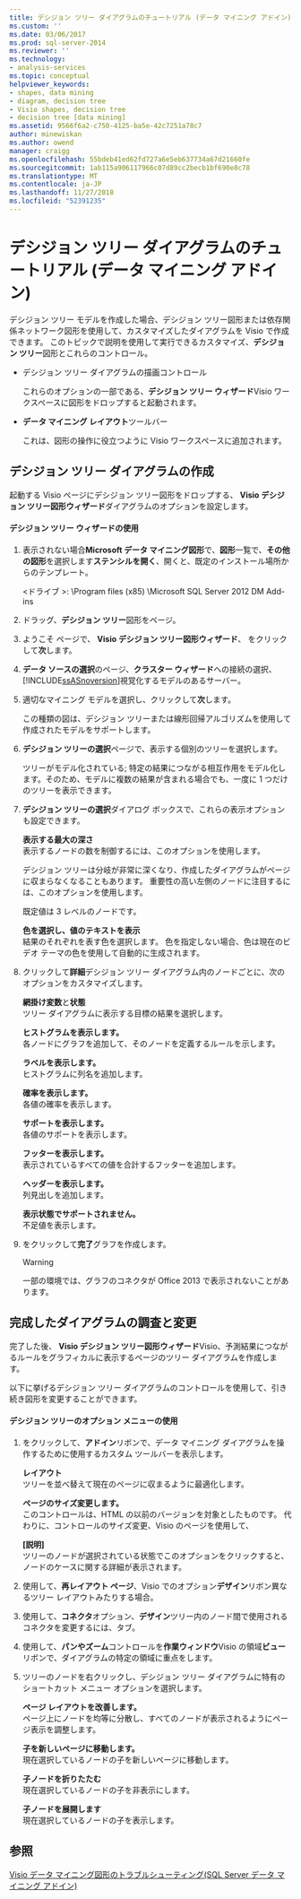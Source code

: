 ```yaml
---
title: デシジョン ツリー ダイアグラムのチュートリアル (データ マイニング アドイン) |Microsoft Docs
ms.custom: ''
ms.date: 03/06/2017
ms.prod: sql-server-2014
ms.reviewer: ''
ms.technology:
- analysis-services
ms.topic: conceptual
helpviewer_keywords:
- shapes, data mining
- diagram, decision tree
- Visio shapes, decision tree
- decision tree [data mining]
ms.assetid: 9566f6a2-c750-4125-ba5e-42c7251a78c7
author: minewiskan
ms.author: owend
manager: craigg
ms.openlocfilehash: 55bdeb41ed62fd727a6e5eb637734a67d21660fe
ms.sourcegitcommit: 1ab115a906117966c07d89cc2becb1bf690e8c78
ms.translationtype: MT
ms.contentlocale: ja-JP
ms.lasthandoff: 11/27/2018
ms.locfileid: "52391235"
---
```

# <a name="decision-tree-diagram-walkthrough--data-mining-add-ins"></a>デシジョン ツリー ダイアグラムのチュートリアル (データ マイニング アドイン)
  デシジョン ツリー モデルを作成した場合、デシジョン ツリー図形または依存関係ネットワーク図形を使用して、カスタマイズしたダイアグラムを Visio で作成できます。 このトピックで説明を使用して実行できるカスタマイズ、**デシジョン ツリー**図形とこれらのコントロール。  
  
-   デシジョン ツリー ダイアグラムの描画コントロール  
  
     これらのオプションの一部である、**デシジョン ツリー ウィザード**Visio ワークスペースに図形をドロップすると起動されます。  
  
-   **データ マイニング レイアウト**ツールバー  
  
     これは、図形の操作に役立つように Visio ワークスペースに追加されます。  
  
## <a name="build-a-decision-tree-diagram"></a>デシジョン ツリー ダイアグラムの作成  
 起動する Visio ページにデシジョン ツリー図形をドロップする、 **Visio デシジョン ツリー図形ウィザード**ダイアグラムのオプションを設定します。  
  
#### <a name="use-the-decision-tree-wizard"></a>デシジョン ツリー ウィザードの使用  
  
1.  表示されない場合**Microsoft データ マイニング図形**で、**図形**一覧で、**その他の図形**を選択します**ステンシルを開く**、開くと、既定のインストール場所からのテンプレート。  
  
     \<ドライブ >: \Program files (x85) \Microsoft SQL Server 2012 DM Add-ins  
  
2.  ドラッグ、**デシジョン ツリー**図形をページ。  
  
3.  ようこそ ページで、 **Visio デシジョン ツリー図形ウィザード**、 をクリックして**次**します。  
  
4.  **データ ソースの選択**のページ、**クラスター ウィザード**への接続の選択、[!INCLUDE[ssASnoversion](../includes/ssasnoversion-md.md)]視覚化するモデルのあるサーバー。  
  
5.  適切なマイニング モデルを選択し、クリックして**次**します。  
  
     この種類の図は、デシジョン ツリーまたは線形回帰アルゴリズムを使用して作成されたモデルをサポートします。  
  
6.  **デシジョン ツリーの選択**ページで、表示する個別のツリーを選択します。  
  
     ツリーがモデル化されている; 特定の結果につながる相互作用をモデル化します。そのため、モデルに複数の結果が含まれる場合でも、一度に 1 つだけのツリーを表示できます。  
  
7.  **デシジョン ツリーの選択**ダイアログ ボックスで、これらの表示オプションも設定できます。  
  
     **表示する最大の深さ**  
     表示するノードの数を制御するには、このオプションを使用します。  
  
     デシジョン ツリーは分岐が非常に深くなり、作成したダイアグラムがページに収まらなくなることもあります。 重要性の高い左側のノードに注目するには、このオプションを使用します。  
  
     既定値は 3 レベルのノードです。  
  
     **色を選択し、値のテキストを表示**  
     結果のそれぞれを表す色を選択します。 色を指定しない場合、色は現在のビデオ テーマの色を使用して自動的に生成されます。  
  
8.  クリックして**詳細**デシジョン ツリー ダイアグラム内のノードごとに、次のオプションをカスタマイズします。  
  
     **網掛け変数**と**状態**  
     ツリー ダイアグラムに表示する目標の結果を選択します。  
  
     **ヒストグラムを表示します。**  
     各ノードにグラフを追加して、そのノードを定義するルールを示します。  
  
     **ラベルを表示します。**  
     ヒストグラムに列名を追加します。  
  
     **確率を表示します。**  
     各値の確率を表示します。  
  
     **サポートを表示します。**  
     各値のサポートを表示します。  
  
     **フッターを表示します。**  
     表示されているすべての値を合計するフッターを追加します。  
  
     **ヘッダーを表示します。**  
     列見出しを追加します。  
  
     **表示状態でサポートされません。**  
     不足値を表示します。  
  
9. をクリックして**完了**グラフを作成します。  
  
    > [!WARNING]  
    >  一部の環境では、グラフのコネクタが Office 2013 で表示されないことがあります。  
  
## <a name="explore-and-modify-the-finished-diagram"></a>完成したダイアグラムの調査と変更  
 完了した後、 **Visio デシジョン ツリー図形ウィザード**Visio、予測結果につながるルールをグラフィカルに表示するページのツリー ダイアグラムを作成します。  
  
 以下に挙げるデシジョン ツリー ダイアグラムのコントロールを使用して、引き続き図形を変更することができます。  
  
#### <a name="using-the-decision-tree-option-menus"></a>デシジョン ツリーのオプション メニューの使用  
  
1.  をクリックして、**アドイン**リボンで、データ マイニング ダイアグラムを操作するために使用するカスタム ツールバーを表示します。  
  
     **レイアウト**  
     ツリーを並べ替えて現在のページに収まるように最適化します。  
  
     **ページのサイズ変更します。**  
     このコントロールは、HTML の以前のバージョンを対象としたものです。 代わりに、コントロールのサイズ変更、Visio のページを使用して、  
  
     **[説明]**  
     ツリーのノードが選択されている状態でこのオプションをクリックすると、ノードのケースに関する詳細が表示されます。  
  
2.  使用して、**再レイアウト ページ**、Visio でのオプション**デザイン**リボン異なるツリー レイアウトみたりする場合。  
  
3.  使用して、**コネクタ**オプション、**デザイン**ツリー内のノード間で使用されるコネクタを変更するには、タブ。  
  
4.  使用して、**パンやズーム**コントロールを**作業ウィンドウ**Visio の領域**ビュー**リボンで、ダイアグラムの特定の領域に重点をします。  
  
5.  ツリーのノードを右クリックし、デシジョン ツリー ダイアグラムに特有のショートカット メニュー オプションを選択します。  
  
     **ページ レイアウトを改善します。**  
     ページ上にノードを均等に分散し、すべてのノードが表示されるようにページ表示を調整します。  
  
     **子を新しいページに移動します。**  
     現在選択しているノードの子を新しいページに移動します。  
  
     **子ノードを折りたたむ**  
     現在選択しているノードの子を非表示にします。  
  
     **子ノードを展開します**  
     現在選択しているノードの子を表示します。  
  
## <a name="see-also"></a>参照  
 [Visio データ マイニング図形のトラブルシューティング&#40;SQL Server データ マイニング アドイン&#41;](troubleshooting-visio-data-mining-diagrams-sql-server-data-mining-add-ins.md)  
  
  
